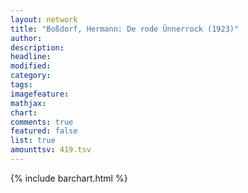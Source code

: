 ```yaml
---
layout: network
title: "Boßdorf, Hermann: De rode Ünnerrock (1923)"
author:
description:
headline:
modified:
category:
tags:
imagefeature: 
mathjax: 
chart: 
comments: true
featured: false
list: true
amounttsv: 419.tsv
---
```

{% include barchart.html %}
